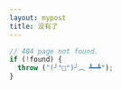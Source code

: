 ```yaml
---
layout: mypost
title: 没有了
---
```


```js
// 404 page not found.
if (!found) {
  throw ("(╯°□°)╯︵ ┻━┻");
}
```

